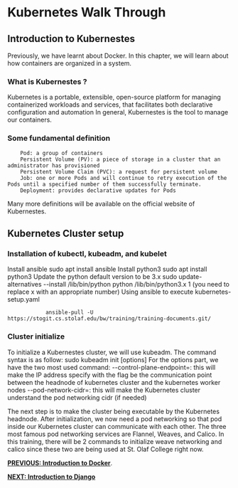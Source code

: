 # Kubernetes Walk Through
## Introduction to Kubernestes
Previously, we have learnt about Docker. In this chapter, we will learn about how containers are organized in a system.
### What is Kubernestes ?
Kubernetes is a portable, extensible, open-source platform for managing containerized workloads and services, that facilitates both declarative configuration and automation
In general, Kubernestes is the tool to manage our containers.
### Some fundamental definition
        Pod: a group of containers
        Persistent Volume (PV): a piece of storage in a cluster that an administrator has provisioned
        Persistent Volume Claim (PVC): a request for persistent volume 
        Job: one or more Pods and will continue to retry execution of the Pods until a specified number of them successfully terminate.
        Deployment: provides declarative updates for Pods
Many more definitions will be available on the official website of Kubernestes.

## Kubernetes Cluster setup
### Installation of kubectl, kubeadm, and kubelet
Install ansible
                sudo apt install ansible
Install python3
                sudo apt install python3
Update the python default version to be 3.x
                sudo update-alternatives --install /lib/bin/python python /lib/bin/python3.x 1 (you need to replace x with an appropriate number)
Using ansible to execute kubernetes-setup.yaml

                ansible-pull -U https://stogit.cs.stolaf.edu/bw/training/training-documents.git/
### Cluster initialize
To initialize a Kubernestes cluster, we will use kubeadm. The command syntax is as follow:
                sudo kubeadm init [options]
For the options part, we have the two most used command:
                --control-plane-endpoint=<IP-address>: this will make the IP address specify with the flag be the communication point between the headnode of kubernetes cluster and the kubernetes worker nodes
                --pod-network-cidr=<IP-net>: this will make the Kubernetes cluster understand the pod networking cidr (if needed)

The next step is to make the cluster being executable by the Kubernetes headnode.
After initialization, we now need a pod networking so that pod inside our Kubernetes cluster can communicate with each other. The three most famous pod networking services are Flannel, Weaves, and Calico. In this training, there will be 2 commands to initialize weave networking and calico since these two are being used at St. Olaf College right now.  

[**PREVIOUS: Introduction to Docker**](08_Docker.md). 

[**NEXT: Introduction to Django**](10_web-server.md)
